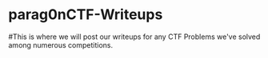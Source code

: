 # parag0nCTF-Writeups
#This is where we will post our writeups for any CTF Problems we've solved among numerous competitions.
